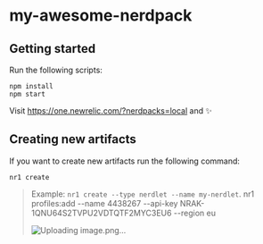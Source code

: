 # my-awesome-nerdpack

## Getting started

Run the following scripts:

```
npm install
npm start
```

Visit https://one.newrelic.com/?nerdpacks=local and :sparkles:

## Creating new artifacts

If you want to create new artifacts run the following command:

```
nr1 create
```

> Example: `nr1 create --type nerdlet --name my-nerdlet`.
nr1 profiles:add --name 4438267 --api-key NRAK-1QNU64S2TVPU2VDTQTF2MYC3EU6 --region eu
>
> ![Uploading image.png…]()
